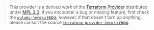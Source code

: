 > This provider is a derived work of the [Terraform Provider](https://github.com/heroku/terraform-provider-heroku)
> distributed under [MPL 2.0](https://www.mozilla.org/en-US/MPL/2.0/). If you encounter a bug or missing feature,
> first check the [`pulumi-heroku` repo](https://github.com/pulumiverse/pulumi-heroku/issues); however, if that doesn't turn up anything,
> please consult the source [`terraform-provider-heroku` repo](https://github.com/heroku/terraform-provider-heroku/issues).